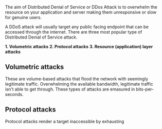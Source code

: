 The aim of Distributed Denial of Service or DDos Attack is to overwhelm the resource on your application and server making them unresponsive or slow for genuine users.

A DDoS attack will usually target any public facing endpoint that can be accessed through the internet. There are three most popular type of Distributed Denial of Service attack. 

**1. Volumetric attacks**
**2. Protocol attacks**
**3. Resource (application) layer attacks**


## Volumetric attacks
These are volume-based attacks that flood the network with seemingly legitimate traffic. Overwhelming the available bandwidth, legitimate traffic isn't able to get through. These types of attacks are emasured in bits-per-seconds.

## Protocol attacks
Protocol attacks render a target inaccessible by exhausting

